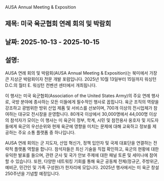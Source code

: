 AUSA Annual Meeting & Exposition

## 제목: 미국 육군협회 연례 회의 및 박람회
## 날짜: 2025-10-13 - 2025-10-15
## 설명:
AUSA 연례 회의 및 박람회(AUSA Annual Meeting & Exposition)는 북미에서 가장 큰 지상군 박람회이자 전문 개발 포럼입니다. 2025년 10월 13일부터 15일까지 워싱턴 D.C.의 월터 E. 워싱턴 컨벤션 센터에서 개최됩니다.

이 행사는 미국 육군협회(Association of the United States Army)의 주요 연례 행사로, 국방 분야에 종사하는 모든 이들에게 필수적인 행사로 꼽힙니다. 육군 조직의 역량을 강조하고 광범위한 방위 산업 제품 및 서비스를 선보이며, 700개 이상의 전시업체가 참여하는 대규모 전시장을 운영합니다. 80개국 이상에서 30,000명에서 44,000명 이상의 참석자가 모이는 이 행사는 미 육군이 정부, 학계, 시민 및 참전용사 옹호자 및 지도자들에게 육군의 우선순위와 현재 육군에 영향을 미치는 문제에 대해 교육하고 정보를 제공하는 주요 소통 플랫폼 중 하나입니다.

AUSA 연례 회의는 군 지도자, 산업 혁신가, 정책 입안자 및 국제 대표단을 연결하는 전략적 플랫폼 역할을 합니다. 참석자들은 최신 기술을 직접 확인하고, 육군의 현황에 대한 유익한 발표를 들으며, 관련 군사 및 국가 안보 주제에 대한 패널 토론 및 세미나에 참여할 수 있습니다. 또한, 다양한 네트워킹 기회를 통해 육군 공동체 전체(정규군, 주방위군, 예비군, 민간인 및 가족 구성원)가 한자리에 모입니다. 2025년 행사에서는 미 육군 창설 250주년을 기념할 예정입니다.